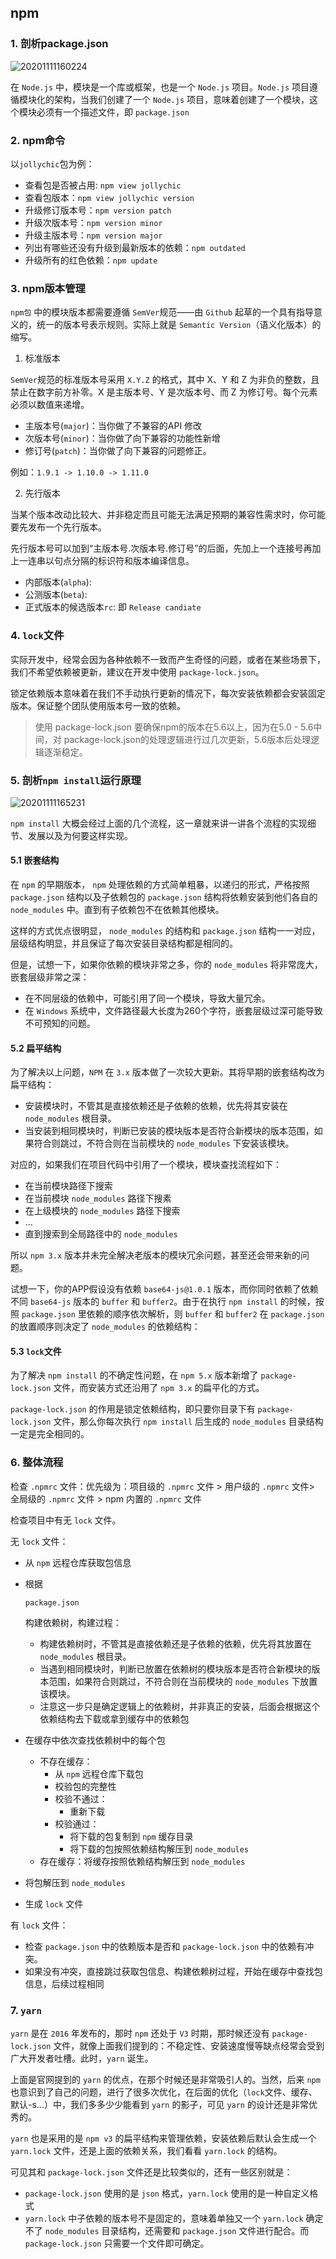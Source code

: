 



## npm

### 1. 剖析package.json

![20201111160224](images/20201111160224.jpg)

在 `Node.js` 中，模块是一个库或框架，也是一个 `Node.js` 项目。`Node.js` 项目遵循模块化的架构，当我们创建了一个 `Node.js` 项目，意味着创建了一个模块，这个模块必须有一个描述文件，即 `package.json`

### 2. npm命令

以`jollychic`包为例：

- 查看包是否被占用: `npm view jollychic`
- 查看包版本：`npm view jollychic version`
- 升级修订版本号：`npm version patch`
- 升级次版本号：`npm version minor`
- 升级主版本号：`npm version major`
- 列出有哪些还没有升级到最新版本的依赖：`npm outdated`
- 升级所有的红色依赖：`npm update`

### 3. npm版本管理

`npm包` 中的模块版本都需要遵循 `SemVer`规范——由 `Github` 起草的一个具有指导意义的，统一的版本号表示规则。实际上就是 `Semantic Version`（语义化版本）的缩写。

1. 标准版本

`SemVer`规范的标准版本号采用 `X.Y.Z` 的格式，其中 X、Y 和 Z 为非负的整数，且禁止在数字前方补零。X 是主版本号、Y 是次版本号、而 Z 为修订号。每个元素必须以数值来递增。

- 主版本号(`major`)：当你做了不兼容的API 修改
- 次版本号(`minor`)：当你做了向下兼容的功能性新增
- 修订号(`patch`)：当你做了向下兼容的问题修正。

例如：`1.9.1 -> 1.10.0 -> 1.11.0`

2. 先行版本

当某个版本改动比较大、并非稳定而且可能无法满足预期的兼容性需求时，你可能要先发布一个先行版本。

先行版本号可以加到“主版本号.次版本号.修订号”的后面，先加上一个连接号再加上一连串以句点分隔的标识符和版本编译信息。

- 内部版本(`alpha`):
- 公测版本(`beta`):
- 正式版本的候选版本`rc`: 即 `Release candiate`

### 4. `lock`文件

实际开发中，经常会因为各种依赖不一致而产生奇怪的问题，或者在某些场景下，我们不希望依赖被更新，建议在开发中使用 `package-lock.json`。

锁定依赖版本意味着在我们不手动执行更新的情况下，每次安装依赖都会安装固定版本。保证整个团队使用版本号一致的依赖。

> 使用 package-lock.json 要确保npm的版本在5.6以上，因为在5.0 - 5.6中间，对 package-lock.json的处理逻辑进行过几次更新，5.6版本后处理逻辑逐渐稳定。

### 5. 剖析`npm install`运行原理

![20201111165231](images/20201111165231.jpg)

`npm install` 大概会经过上面的几个流程，这一章就来讲一讲各个流程的实现细节、发展以及为何要这样实现。

#### 5.1 嵌套结构

在 `npm` 的早期版本， `npm` 处理依赖的方式简单粗暴，以递归的形式，严格按照 `package.json` 结构以及子依赖包的 `package.json` 结构将依赖安装到他们各自的 `node_modules` 中。直到有子依赖包不在依赖其他模块。

这样的方式优点很明显， `node_modules` 的结构和 `package.json` 结构一一对应，层级结构明显，并且保证了每次安装目录结构都是相同的。

但是，试想一下，如果你依赖的模块非常之多，你的 `node_modules` 将非常庞大，嵌套层级非常之深：

- 在不同层级的依赖中，可能引用了同一个模块，导致大量冗余。
- 在 `Windows` 系统中，文件路径最大长度为260个字符，嵌套层级过深可能导致不可预知的问题。

#### 5.2 扁平结构

为了解决以上问题，`NPM` 在 `3.x` 版本做了一次较大更新。其将早期的嵌套结构改为扁平结构：

- 安装模块时，不管其是直接依赖还是子依赖的依赖，优先将其安装在 `node_modules` 根目录。
- 当安装到相同模块时，判断已安装的模块版本是否符合新模块的版本范围，如果符合则跳过，不符合则在当前模块的 `node_modules` 下安装该模块。

对应的，如果我们在项目代码中引用了一个模块，模块查找流程如下：

- 在当前模块路径下搜索
- 在当前模块 `node_modules` 路径下搜素
- 在上级模块的 `node_modules` 路径下搜索
- ...
- 直到搜索到全局路径中的 `node_modules`

所以 `npm 3.x` 版本并未完全解决老版本的模块冗余问题，甚至还会带来新的问题。

试想一下，你的APP假设没有依赖 `base64-js@1.0.1` 版本，而你同时依赖了依赖不同 `base64-js` 版本的 `buffer` 和 `buffer2`。由于在执行 `npm install` 的时候，按照 `package.json` 里依赖的顺序依次解析，则 `buffer` 和 `buffer2` 在  `package.json` 的放置顺序则决定了 `node_modules` 的依赖结构：

#### 5.3 `lock`文件

为了解决 `npm install` 的不确定性问题，在 `npm 5.x` 版本新增了 `package-lock.json` 文件，而安装方式还沿用了 `npm 3.x` 的扁平化的方式。

`package-lock.json` 的作用是锁定依赖结构，即只要你目录下有 `package-lock.json` 文件，那么你每次执行 `npm install` 后生成的 `node_modules` 目录结构一定是完全相同的。

### 6. 整体流程

检查 `.npmrc` 文件：优先级为：项目级的 `.npmrc` 文件 > 用户级的 `.npmrc` 文件> 全局级的 `.npmrc` 文件 > npm 内置的 `.npmrc` 文件

检查项目中有无 `lock` 文件。

无 `lock` 文件：

- 从 `npm` 远程仓库获取包信息

- 根据 

    ```
    package.json
    ```

     构建依赖树，构建过程：

    - 构建依赖树时，不管其是直接依赖还是子依赖的依赖，优先将其放置在 `node_modules` 根目录。
    - 当遇到相同模块时，判断已放置在依赖树的模块版本是否符合新模块的版本范围，如果符合则跳过，不符合则在当前模块的 `node_modules` 下放置该模块。
    - 注意这一步只是确定逻辑上的依赖树，并非真正的安装，后面会根据这个依赖结构去下载或拿到缓存中的依赖包

- 在缓存中依次查找依赖树中的每个包

    - 不存在缓存：
        - 从 `npm` 远程仓库下载包
        - 校验包的完整性
        - 校验不通过：
            - 重新下载
        - 校验通过：
            - 将下载的包复制到 `npm` 缓存目录
            - 将下载的包按照依赖结构解压到 `node_modules`
    - 存在缓存：将缓存按照依赖结构解压到 `node_modules`

- 将包解压到 `node_modules`

- 生成 `lock` 文件

有 `lock` 文件：

- 检查 `package.json` 中的依赖版本是否和 `package-lock.json` 中的依赖有冲突。
- 如果没有冲突，直接跳过获取包信息、构建依赖树过程，开始在缓存中查找包信息，后续过程相同

### 7. `yarn`

`yarn` 是在 `2016` 年发布的，那时 `npm` 还处于 `V3` 时期，那时候还没有 `package-lock.json` 文件，就像上面我们提到的：不稳定性、安装速度慢等缺点经常会受到广大开发者吐槽。此时，`yarn` 诞生。

上面是官网提到的 `yarn` 的优点，在那个时候还是非常吸引人的。当然，后来 `npm` 也意识到了自己的问题，进行了很多次优化，在后面的优化（`lock`文件、缓存、默认-s...）中，我们多多少少能看到 `yarn` 的影子，可见 `yarn` 的设计还是非常优秀的。

`yarn` 也是采用的是 `npm v3` 的扁平结构来管理依赖，安装依赖后默认会生成一个 `yarn.lock` 文件，还是上面的依赖关系，我们看看 `yarn.lock` 的结构。

可见其和 `package-lock.json` 文件还是比较类似的，还有一些区别就是：

- `package-lock.json` 使用的是 `json` 格式，`yarn.lock` 使用的是一种自定义格式
- `yarn.lock` 中子依赖的版本号不是固定的，意味着单独又一个 `yarn.lock` 确定不了 `node_modules` 目录结构，还需要和 `package.json` 文件进行配合。而 `package-lock.json` 只需要一个文件即可确定。



## 